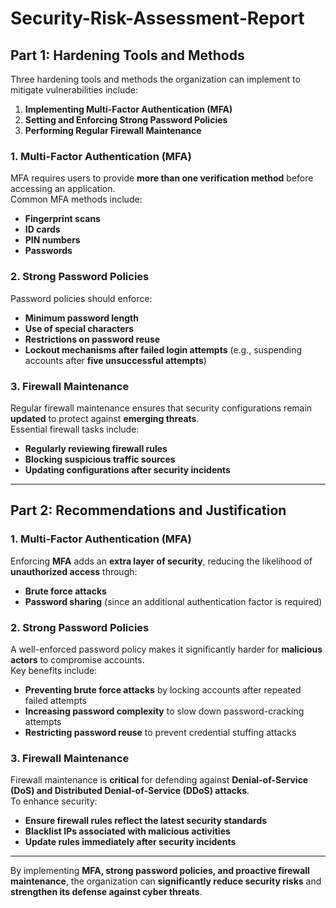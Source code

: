 # Security-Risk-Assessment-Report

## Part 1: Hardening Tools and Methods

Three hardening tools and methods the organization can implement to mitigate vulnerabilities include:

1. **Implementing Multi-Factor Authentication (MFA)**
2. **Setting and Enforcing Strong Password Policies**
3. **Performing Regular Firewall Maintenance**

### **1. Multi-Factor Authentication (MFA)**
MFA requires users to provide **more than one verification method** before accessing an application.  
Common MFA methods include:
- **Fingerprint scans**
- **ID cards**
- **PIN numbers**
- **Passwords**

### **2. Strong Password Policies**
Password policies should enforce:
- **Minimum password length**
- **Use of special characters**
- **Restrictions on password reuse**
- **Lockout mechanisms after failed login attempts** (e.g., suspending accounts after **five unsuccessful attempts**)

### **3. Firewall Maintenance**
Regular firewall maintenance ensures that security configurations remain **updated** to protect against **emerging threats**.  
Essential firewall tasks include:
- **Regularly reviewing firewall rules**
- **Blocking suspicious traffic sources**
- **Updating configurations after security incidents**

---

## Part 2: Recommendations and Justification

### **1. Multi-Factor Authentication (MFA)**
Enforcing **MFA** adds an **extra layer of security**, reducing the likelihood of **unauthorized access** through:  
- **Brute force attacks**  
- **Password sharing** (since an additional authentication factor is required)

### **2. Strong Password Policies**
A well-enforced password policy makes it significantly harder for **malicious actors** to compromise accounts.  
Key benefits include:
- **Preventing brute force attacks** by locking accounts after repeated failed attempts
- **Increasing password complexity** to slow down password-cracking attempts
- **Restricting password reuse** to prevent credential stuffing attacks

### **3. Firewall Maintenance**
Firewall maintenance is **critical** for defending against **Denial-of-Service (DoS) and Distributed Denial-of-Service (DDoS) attacks**.  
To enhance security:
- **Ensure firewall rules reflect the latest security standards**
- **Blacklist IPs associated with malicious activities**
- **Update rules immediately after security incidents**

---

By implementing **MFA, strong password policies, and proactive firewall maintenance**, the organization can **significantly reduce security risks** and **strengthen its defense against cyber threats**.
